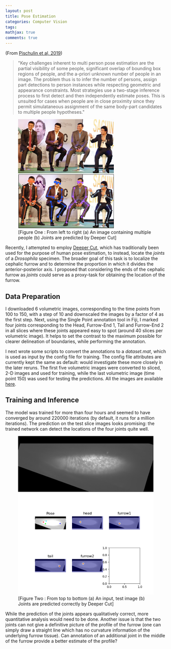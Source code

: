 ```yaml
---
layout: post
title: Pose Estimation
categories: Computer Vision
tags:
mathjax: true
comments: true
---
```

 
(From [Pischulin et al, 2019](https://arxiv.org/abs/1511.06645))
> "Key challenges inherent to multi person pose estimation are the partial visibility of some people, significant overlap of bounding box regions of people, and the a-priori unknown number of people in an image.  The problem thus is to infer the number of persons, assign part detections to person instances while respecting geometric and appearance constraints. Most strategies use a two-stage inference process to first detect and then independently estimate poses. This is unsuited for cases when people are in close proximity since they permit simulataneous assignment of the same body-part candidates to multiple people hypotheses."

<p float="center"><figure>
<img src="../images/2019-08-10/imageOne.jpg" width= "300" />
<img src="../images/2019-08-10/imageTwo.png" width ="300"/>
<figcaption>
[Figure One : From left to right (a) An image containing multiple people (b) Joints are predicted by Deeper Cut]</figcaption></figure>
</p>

Recently, I attempted to employ [Deeper Cut](https://arxiv.org/abs/1605.03170), which has traditionally been used for the purpose of human pose estimation, to instead, locate the *joints* of a *Drosophila* specimen. The broader goal of this task is to localize the cephalic furrow and to determine the proportion in which it divides the anterior-posterior axis. I proposed that considering the ends of the cephalic furrow as *joints* could serve as a proxy-task for obtaining the location of the furrow.

## Data Preparation

I downloaded 6 volumetric images, corresponding to the time points from 100 to 150, with a step of 10 and downscaled the images by a factor of 4 as the first step. Next, using the Single Point annotation tool in Fiji, I marked four joints corresponding to the Head, Furrow-End 1, Tail and Furrow-End 2 in all slices where these joints appeared easy to spot (around 40 slices per volumetric image). It helps to set the contrast to the maximum possible for clearer delineation of boundaries, while performing the annotation.

I next wrote some scripts to convert the annotations to a *dataset.mat*, which is used as input by the config file for training. The config file attributes are currently kept the same as default: would investigate these more closely in the later reruns. The first five volumetric images were converted to sliced, 2-D images and used for training, while the last volumetric image (time point 150) was used for testing the predictions. All the images are available [here](/home/manan/Desktop/jug-pc-x/04_Data/DeeperCut/11August2019).

## Training and Inference
The model was trained for more than four hours and seemed to have converged by around 220000 iterations (by default, it runs for a million iterations).  The prediction on the test slice images looks promising: the trained network can detect the locations of the four joints quite well. 

<p float="center"><figure>
<img src="../images/2019-08-10/rotated_tp_150_173.gif"  />
<img src="../images/2019-08-10/rotated_tp_150_173_output.png" />
<figcaption>
[Figure Two : From top to bottom (a) An input, test image (b) Joints are predicted correctly by Deeper Cut]</figcaption></figure>
</p>

While the prediction of the joints appears qualitatively correct, more quantitative analysis would need to be done. Another issue is that the two joints can not give a definitive picture of the profile of the furrow (one can simply draw a straight line which has no curvature information of the underlying furrow tissue). Can annotation of an additional joint in the middle of the furrow provide a better estimate of the profile?
